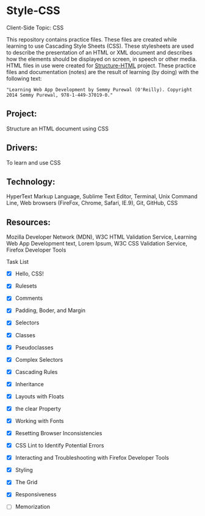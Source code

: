 # Style-CSS
Client-Side Topic: CSS

This repository contains practice files.  These files are created while learning to use Cascading Style Sheets (CSS).  These stylesheets are used to describe the presentation of an HTML or XML document and describes how the elements should be displayed on screen, in speech or other media.  HTML files in use were created for [Structure-HTML](https://github.com/Nat34/Structure-HTML.git) project.  These practice files and documentation (notes) are the result of learning (by doing) with the following text:
```
"Learning Web App Development by Semmy Purewal (O'Reilly). Copyright 2014 Semmy Purewal, 978-1-449-37019-0."
```

## Project: 
Structure an HTML document using CSS
## Drivers: 
To learn and use CSS
## Technology: 
HyperText Markup Language, Sublime Text Editor, Terminal, Unix Command Line, Web browsers (FireFox, Chrome, Safari, IE.9), Git, GitHub, CSS
## Resources: 
Mozilla Developer Network (MDN), W3C HTML Validation Service, Learning Web App Development text, Lorem Ipsum, W3C CSS Validation Service, Firefox Developer Tools

Task List
- [x] Hello, CSS!
- [x] Rulesets
- [x] Comments
- [x] Padding, Boder, and Margin
- [x] Selectors
- [x] Classes
- [x] Pseudoclasses
- [x] Complex Selectors
- [x] Cascading Rules
- [x] Inheritance
- [x] Layouts with Floats
- [x] the clear Property
- [x] Working with Fonts
- [x] Resetting Browser Inconsistencies
- [x] CSS Lint to Identify Potential Errors
- [x] Interacting and Troubleshooting with Firefox Developer Tools
- [x] Styling
- [x] The Grid
- [x] Responsiveness
- [ ] Memorization

